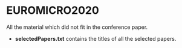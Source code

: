 # EUROMICRO2020
All the material which did not fit in the conference paper.

- **selectedPapers.txt** contains the titles of all the selected papers.
